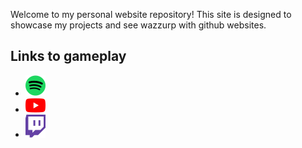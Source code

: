 Welcome to my personal website repository! This site is designed to showcase my projects and see wazzurp with github websites.

## Links to gameplay
- [![Spotify](32px-Spotify_icon.svg.png)](https://open.spotify.com/user/2254or727cyembof3r6cief6a?si=0d77e50165b64071)
- [![Youtube](32px-YouTube_full-color_icon_(2017).svg.png)](www.youtube.com/@dylancallahan665)
- [![Twitch](32px-Twitch_icon_2012.svg.png)](https://www.twitch.tv/dldo121213)
